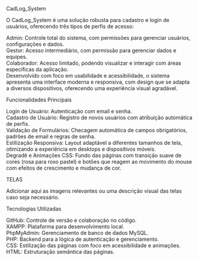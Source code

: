 
CadLog_System  


O CadLog_System é uma solução robusta para cadastro e login de usuários, oferecendo três tipos de perfis de acesso:  

Admin: Controle total do sistema, com permissões para gerenciar usuários, configurações e dados.  
Gestor: Acesso intermediário, com permissão para gerenciar dados e equipes.  
Colaborador: Acesso limitado, podendo visualizar e interagir com áreas específicas da aplicação.  
Desenvolvido com foco em usabilidade e acessibilidade, o sistema apresenta uma interface moderna e responsiva, com design que se adapta a diversos dispositivos, oferecendo uma experiência visual agradável.  

Funcionalidades Principais  

Login de Usuário: Autenticação com email e senha.  
Cadastro de Usuário: Registro de novos usuários com atribuição automática de perfis.  
Validação de Formulários: Checagem automática de campos obrigatórios, padrões de email e regras de senha.  
Estilização Responsiva: Layout adaptável a diferentes tamanhos de tela, otimizando a experiência em desktops e dispositivos móveis.  
Degradê e Animações CSS: Fundo das páginas com transição suave de cores (rosa para roxo pastel) e botões que reagem ao movimento do mouse com efeitos de crescimento e mudança de cor.  

TELAS  

Adicionar aqui as imagens relevantes ou uma descrição visual das telas caso seja necessário.  

Tecnologias Utilizadas

GitHub: Controle de versão e colaboração no código.  
XAMPP: Plataforma para desenvolvimento local.  
PhpMyAdmin: Gerenciamento de banco de dados MySQL.  
PHP: Backend para a lógica de autenticação e gerenciamento.  
CSS: Estilização das páginas com foco em acessibilidade e animações.  
HTML: Estruturação semântica das páginas.  
